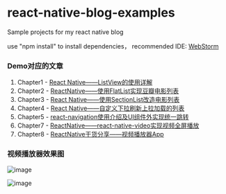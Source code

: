 # react-native-blog-examples
Sample projects for my react native blog

use "npm install" to install dependencies，
recommended IDE: [WebStorm](http://www.jetbrains.com/webstorm/)

### Demo对应的文章
1. Chapter1 - [React Native——ListView的使用详解](https://juejin.im/post/5a8f7f586fb9a063417b3eea)
2. Chapter2 - [ReactNative——使用FlatList实现豆瓣电影列表](https://juejin.im/post/5a90ca01f265da4e853d70cc)
3. Chapter3 - [React Native——使用SectionList改造电影列表](https://juejin.im/post/5a93a900f265da4e8c452b36)
4. Chapter4 - [React Native——自定义下拉刷新上拉加载的列表](https://juejin.im/post/5a94d26d6fb9a0636263fd16)
5. Chapter5 - [react-navigation使用介绍及UI组件外实现统一跳转](https://juejin.im/post/5a9668a8f265da4e9d226176)
6. Chapter7 - [ReactNative——react-native-video实现视频全屏播放](https://juejin.im/post/5a9f9fde518825557207e7b0)
7. Chapter8 - [ReactNative干货分享——视频播放器App](https://juejin.im/post/5ad7288cf265da50407bc8ce)

### 视频播放器效果图
![image](https://github.com/mrarronz/react-native-blog-examples/raw/master/Chapter8-MyVideoApp/MyVideoApp/screenshots/ios_landscape.png)

![image](https://github.com/mrarronz/react-native-blog-examples/raw/master/Chapter8-MyVideoApp/MyVideoApp/screenshots/ios_share.png)
